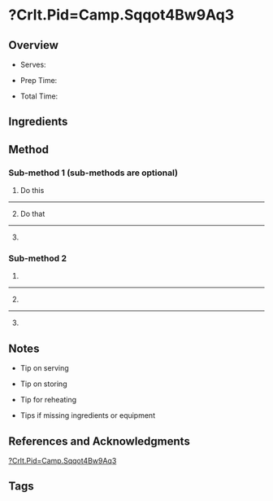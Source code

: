 # ?Crlt.Pid=Camp.Sqqot4Bw9Aq3

## Overview

- Serves:

- Prep Time:

- Total Time:

## Ingredients



## Method

### Sub-method 1 (sub-methods are optional)

1. Do this
---
2. Do that
---
3.

### Sub-method 2

1.
---
2.
---
3.

## Notes

- Tip on serving

- Tip on storing

- Tip for reheating

- Tips if missing ingredients or equipment

## References and Acknowledgments

[?Crlt.Pid=Camp.Sqqot4Bw9Aq3](http://www.juliasalbum.com/2015/09/chicken-broccoli-alfredo-recipe/?crlt.pid=camp.sqqOt4bW9Aq3)

## Tags


